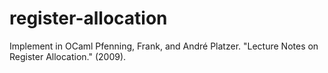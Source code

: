 # register-allocation
Implement in OCaml Pfenning, Frank, and André Platzer. "Lecture Notes on Register Allocation." (2009).
